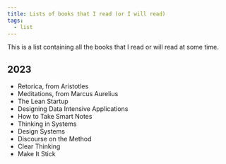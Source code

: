 ```yaml
---
title: Lists of books that I read (or I will read)
tags:
  - list
---
```


This is a list containing all the books that I read
or will read at some time.

## 2023

- Retorica, from Aristotles
- Meditations, from Marcus Aurelius
- The Lean Startup
- Designing Data Intensive Applications
- How to Take Smart Notes
- Thinking in Systems
- Design Systems
- Discourse on the Method
- Clear Thinking
- Make It Stick

